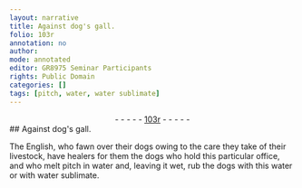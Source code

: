 ```yaml
---
layout: narrative
title: Against dog's gall.
folio: 103r
annotation: no
author:
mode: annotated
editor: GR8975 Seminar Participants
rights: Public Domain
categories: []
tags: [pitch, water, water sublimate]
---
```


 <div class="folio" align="center">- - - - - <a href="http://gallica.bnf.fr/ark:/12148/btv1b10500001g/f211.item" target="_blank">103r</a> - - - - - </div>   
## Against <span class="animal">dog</span>'s gall.

 
The <span class="name">English</span>, who fawn over their <span class="animal">dogs</span> owing to the care they take of their <span class="animal">livestock</span>, have <span class="profession">healers</span> for them the <span class="animal">dogs</span> who hold this particular office, and who melt <span class="material">pitch</span> in <span class="material">water</span> and, leaving it wet, rub the <span class="animal">dogs</span> with this <span class="material">water</span> or with <span class="material">water sublimate</span>.
 
